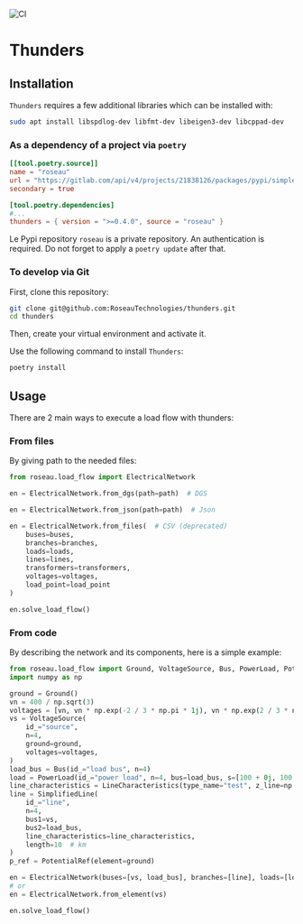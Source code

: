 ![CI](https://github.com/RoseauTechnologies/thunders/workflows/CI/badge.svg)

# Thunders #

## Installation ##

`Thunders` requires a few additional libraries which can be installed with:

``` bash
sudo apt install libspdlog-dev libfmt-dev libeigen3-dev libcppad-dev
```

### As a dependency of a project via `poetry` ###

```toml
[[tool.poetry.source]]
name = "roseau"
url = "https://gitlab.com/api/v4/projects/21838126/packages/pypi/simple"
secondary = true

[tool.poetry.dependencies]
#...
thunders = { version = ">=0.4.0", source = "roseau" }
```

Le Pypi repository `roseau` is a private repository. An authentication is required. Do not forget to apply
a `poetry update` after that.

### To develop via Git ###

First, clone this repository:

```bash
git clone git@github.com:RoseauTechnologies/thunders.git
cd thunders
```

Then, create your virtual environment and activate it.

Use the following command to install `Thunders`:

```bash
poetry install
```

## Usage ##

There are 2 main ways to execute a load flow with thunders:

### From files ###

By giving path to the needed files:

```python
from roseau.load_flow import ElectricalNetwork

en = ElectricalNetwork.from_dgs(path=path)  # DGS

en = ElectricalNetwork.from_json(path=path)  # Json

en = ElectricalNetwork.from_files(  # CSV (deprecated)
    buses=buses,
    branches=branches,
    loads=loads,
    lines=lines,
    transformers=transformers,
    voltages=voltages,
    load_point=load_point
)

en.solve_load_flow()
```

### From code ###

By describing the network and its components, here is a simple example:

```python
from roseau.load_flow import Ground, VoltageSource, Bus, PowerLoad, PotentialRef, SimplifiedLine, ElectricalNetwork, LineCharacteristics
import numpy as np

ground = Ground()
vn = 400 / np.sqrt(3)
voltages = [vn, vn * np.exp(-2 / 3 * np.pi * 1j), vn * np.exp(2 / 3 * np.pi * 1j)]
vs = VoltageSource(
    id_="source",
    n=4,
    ground=ground,
    voltages=voltages,
)
load_bus = Bus(id_="load bus", n=4)
load = PowerLoad(id_="power load", n=4, bus=load_bus, s=[100 + 0j, 100 + 0j, 100 + 0j])
line_characteristics = LineCharacteristics(type_name="test", z_line=np.eye(4, dtype=complex))
line = SimplifiedLine(
    id_="line",
    n=4,
    bus1=vs,
    bus2=load_bus,
    line_characteristics=line_characteristics,
    length=10  # km
)
p_ref = PotentialRef(element=ground)

en = ElectricalNetwork(buses=[vs, load_bus], branches=[line], loads=[load], special_elements=[p_ref, ground])
# or
en = ElectricalNetwork.from_element(vs)

en.solve_load_flow()
```

<!-- Local Variables: -->
<!-- mode: gfm -->
<!-- coding: utf-8-unix -->
<!-- ispell-local-dictionary: "british" -->
<!-- End: -->

